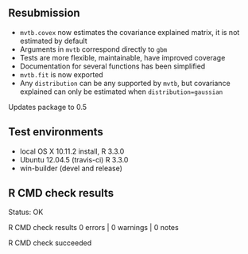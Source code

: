 ## Resubmission

- `mvtb.covex` now estimates the covariance explained matrix, it is not estimated by default 
- Arguments in `mvtb` correspond directly to `gbm`
- Tests are more flexible, maintainable, have improved coverage
- Documentation for several functions has been simplified
- `mvtb.fit` is now exported
- Any `distribution` can be any supported by `mvtb`, but covariance explained can only
be estimated when `distribution=gaussian`

Updates package to 0.5


## Test environments

* local OS X 10.11.2 install, R 3.3.0
* Ubuntu 12.04.5 (travis-ci) R 3.3.0
* win-builder (devel and release)

## R CMD check results

Status: OK

R CMD check results
0 errors | 0 warnings | 0 notes

R CMD check succeeded


